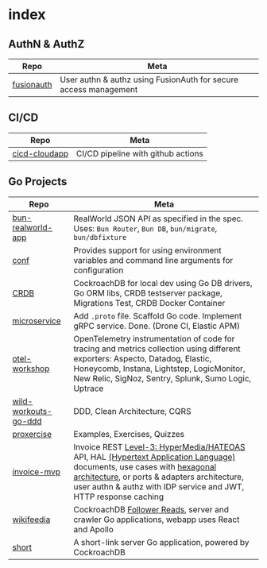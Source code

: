 # index

##  AuthN & AuthZ
| Repo | Meta |
|---|---|
| [fusionauth](https://github.com/tullo/fusionauth) | User authn & authz using FusionAuth for secure access management |

## CI/CD
| Repo | Meta |
|---|---|
| [cicd-cloudapp](https://github.com/tullo/cicd-cloudapp) | CI/CD pipeline with github actions |


## Go Projects
| Repo | Meta |
|---|---|
| [bun-realworld-app](https://github.com/tullo/bun-realworld-app) | RealWorld JSON API as specified in the spec. Uses: `Bun Router`, `Bun DB`, `bun/migrate`, `bun/dbfixture` |
| [conf](https://github.com/tullo/conf) | Provides support for using environment variables and command line arguments for configuration |
| [CRDB](https://github.com/tullo/crdb) | CockroachDB for local dev using Go DB drivers, Go ORM libs, CRDB testserver package, Migrations Test, CRDB Docker Container |
| [microservice](https://github.com/tullo/microservice) | Add `.proto` file. Scaffold Go code. Implement gRPC service. Done. (Drone CI, Elastic APM) |
| [otel-workshop](https://github.com/tullo/otel-workshop) | OpenTelemetry instrumentation of code for tracing and metrics collection using different exporters: Aspecto, Datadog, Elastic, Honeycomb, Instana, Lightstep, LogicMonitor, New Relic, SigNoz, Sentry, Splunk, Sumo Logic, Uptrace |
| [wild-workouts-go-ddd](https://github.com/tullo/wild-workouts-go-ddd-example) | DDD, Clean Architecture, CQRS |
| [proxercise](https://github.com/tullo/proxercise/tree/main/go) | Examples, Exercises, Quizzes |
| [invoice-mvp](https://github.com/tullo/invoice-mvp) | Invoice REST [Level-3: HyperMedia/HATEOAS](https://devopedia.org/richardson-maturity-model) API, HAL [(Hypertext Application Language)](https://stateless.group/hal_specification.html) documents, use cases with [hexagonal architecture](https://blog.cleancoder.com/uncle-bob/2012/08/13/the-clean-architecture.html), or ports & adapters architecture, user authn & authz with IDP service and JWT, HTTP response caching|
| [wikifeedia](https://github.com/tullo/wikifeedia) | CockroachDB [Follower Reads](https://www.cockroachlabs.com/docs/stable/topology-follower-reads.html), server and crawler Go applications, webapp uses React and Apollo|
| [short](https://github.com/tullo/short) | A short-link server Go application, powered by CockroachDB |
